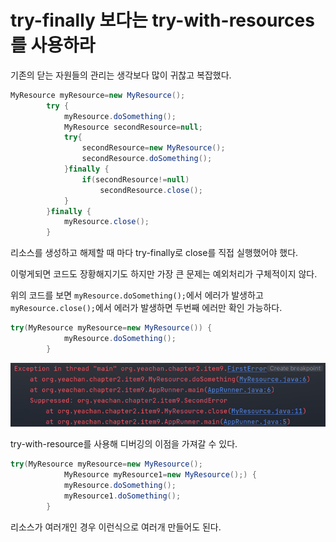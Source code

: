 # try-finally 보다는 try-with-resources를 사용하라

기존의 닫는 자원들의 관리는 생각보다 많이 귀찮고 복잡했다.

```java
MyResource myResource=new MyResource();
        try {
            myResource.doSomething();
            MyResource secondResource=null;
            try{
                secondResource=new MyResource();
                secondResource.doSomething();
            }finally {
                if(secondResource!=null)
                    secondResource.close();
            }
        }finally {
            myResource.close();
        }
```

리소스를 생성하고 해제할 때 마다 try-finally로 close를 직접 실행했어야 했다.

이렇게되면 코드도 장황해지기도 하지만 가장 큰 문제는 예외처리가 구체적이지 않다.

위의 코드를 보면 `myResource.doSomething();`에서 에러가 발생하고 `myResource.close();`에서 에러가 발생하면 두번째 에러만 확인 가능하다.

```java
try(MyResource myResource=new MyResource()) {
            myResource.doSomething();
        }
```

![image.png](assets/image.png)

try-with-resource를 사용해 디버깅의 이점을 가져갈 수 있다.


```java
try(MyResource myResource=new MyResource();
            MyResource myResource1=new MyResource();) {
            myResource.doSomething();
            myResource1.doSomething();
        }
```

리소스가 여러개인 경우 이런식으로 여러개 만들어도 된다.
